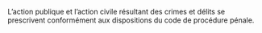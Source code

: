 L’action publique et l’action civile résultant des crimes et délits se prescrivent conformément aux dispositions du code de procédure pénale.